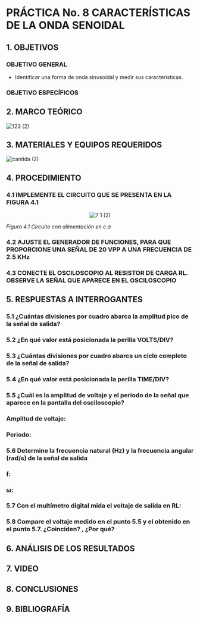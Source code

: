              
#  PRÁCTICA No. 8 CARACTERÍSTICAS DE LA ONDA SENOIDAL
## 1. OBJETIVOS
### OBJETIVO GENERAL
- Identificar una forma de onda sinusoidal y medir sus características.
### OBJETIVO ESPECÍFICOS
## 2. MARCO TEÓRICO
  
 ![123 (2)](https://user-images.githubusercontent.com/84431598/132149689-b0baf172-f147-4114-8f05-998b543d07bc.png)

## 3. MATERIALES Y EQUIPOS REQUERIDOS
  
  ![cantida (2)](https://user-images.githubusercontent.com/84431598/132148369-2383abb0-d9a5-4868-bc4a-d5809970aaea.png)

## 4. PROCEDIMIENTO
### 4.1  IMPLEMENTE EL CIRCUITO QUE SE PRESENTA EN LA FIGURA 4.1
<div align="center">
  
  ![7 1 (2)](https://user-images.githubusercontent.com/84431598/132148576-cdd86495-035c-47f1-bac4-f27a730e2358.png)

</div>

*Figura 4.1 Circuito con alimentación en c.a*

### 4.2 AJUSTE EL GENERADOR DE FUNCIONES, PARA QUE PROPORCIONE UNA SEÑAL DE 20 VPP A UNA FRECUENCIA DE 2.5 KHz
### 4.3 CONECTE EL OSCILOSCOPIO AL RESISTOR DE CARGA RL. OBSERVE LA SEÑAL QUE APARECE EN EL OSCILOSCOPIO
## 5. RESPUESTAS A INTERROGANTES
### 5.1 ¿Cuántas divisiones por cuadro abarca la amplitud pico de la señal de salida?
### 5.2 ¿En qué valor está posicionada la perilla VOLTS/DIV?
### 5.3 ¿Cuántas divisiones por cuadro abarca un ciclo completo de la señal de salida?
### 5.4 ¿En qué valor está posicionada la perilla TIME/DIV?
### 5.5  ¿Cuál es la amplitud de voltaje y el periodo de la señal que aparece en la pantalla del osciloscopio?
### Amplitud de voltaje:
### Periodo:
### 5.6 Determine la frecuencia natural (Hz) y la frecuencia angular (rad/s) de la señal de salida
### f:
### ω:
### 5.7 Con el multímetro digital mida el voltaje de salida en RL:
### 5.8  Compare el voltaje medido en el punto 5.5 y el obtenido en el punto 5.7. ¿Coinciden? , ¿Por qué?
## 6. ANÁLISIS DE LOS RESULTADOS
## 7. VIDEO
## 8. CONCLUSIONES
## 9. BIBLIOGRAFÍA

